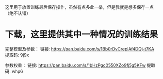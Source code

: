 这里用于放置训练最后保存操作，虽然有点多此一举，但是我就是想多保存一点（绝不认错）
# 下载，这里提供其中一种情况的训练结果

完整模型及参数：
链接: https://pan.baidu.com/s/1Bb0rDvCreplAf4DQj-t7KA 提取码: 9j9x 

参数权重：
链接: https://pan.baidu.com/s/1bHzPgc0550XZo9fj5g5KFw 提取码: whp6
